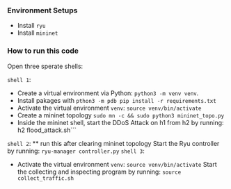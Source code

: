 ### Environment Setups
- Install `ryu`
- Install `mininet`

### How to run this code

Open three sperate shells:

`shell 1`:
- Create a virtual environment via Python: ```python3 -m venv venv```.
- Install pakages with ```pthon3 -m pdb pip install -r requirements.txt```
- Activate the virtual environment ```venv```: 
```source venv/bin/activate```
- Create a mininet topology
```sudo mn -c && sudo python3 mininet_topo.py```
- Inside the mininet shell, start the DDoS Attack on h1 from h2 by running: ```
```h2 flood_attack.sh```

`shell 2`:
** run this after clearing mininet topology
Start the Ryu controller by running: ```ryu-manager controller.py```
`shell 3`:
- Activate the virtual environment ```venv```: 
```source venv/bin/activate```
Start the collecting and inspecting program by running: ```source collect_traffic.sh```

